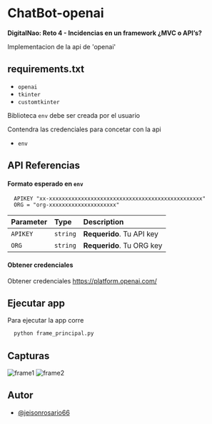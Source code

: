 
# ChatBot-openai

**DigitalNao: Reto 4 - Incidencias en un framework ¿MVC o API’s?**

Implementacion de la api de 'openai'



## requirements.txt
- `openai`
- `tkinter`
- `customtkinter`

Biblioteca `env` debe ser creada por el usuario 

Contendra las credenciales para concetar con la api 
- `env`
## API Referencias

#### Formato esperado en `env`

```http
  APIKEY "xx-xxxxxxxxxxxxxxxxxxxxxxxxxxxxxxxxxxxxxxxxxxxxxxxx"
  ORG = "org-xxxxxxxxxxxxxxxxxxxxx"
```

| Parameter | Type     | Description                |
| :-------- | :------- | :------------------------- |
| `APIKEY` | `string` | **Requerido**. Tu API key |
| `ORG` | `string` | **Requerido**. Tu ORG key |

#### Obtener credenciales
Obtener credenciales 
https://platform.openai.com/

## Ejecutar app

Para ejecutar la app corre

```bash
  python frame_principal.py
```
## Capturas

![frame1](https://user-images.githubusercontent.com/96961824/236652737-26ff9a3f-c63a-46a1-9f48-a822d35700b9.PNG)
![frame2](https://user-images.githubusercontent.com/96961824/236652756-f8c32158-b467-4385-b93d-3ece15b0af68.PNG)

## Autor

- [@jeisonrosario66](https://github.com/jeisonrosario66)

